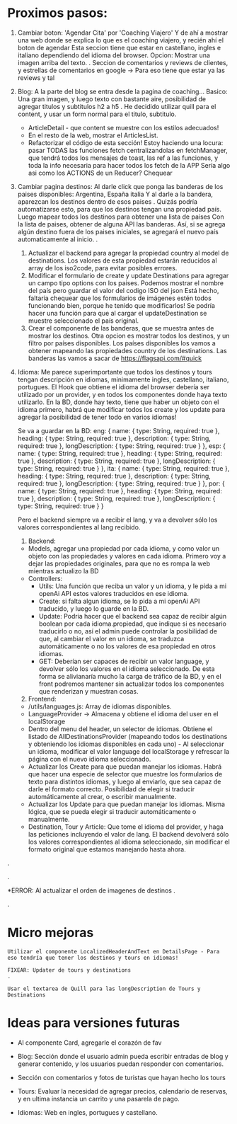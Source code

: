 # Proximos pasos:

1. Cambiar boton: 'Agendar Cita' por 'Coaching Viajero'
   Y de ahí a mostrar una web donde se explica lo que es el coaching viajero, y recién ahí el boton de agendar
   Esta seccion tiene que estar en castellano, ingles e italiano dependiendo del idioma del browser.
   Opcion: Mostrar una imagen arriba del texto.
   .
   Seccion de comentarios y reviews de clientes, y estrellas de comentarios en google -> Para eso tiene que estar ya las reviews y tal

2. Blog:
   A la parte del blog se entra desde la pagina de coaching...
   Basico: Una gran imagen, y luego texto con bastante aire, posibilidad de agregar titulos y subtitulos h2 a h5
   .
   He decidido utilizar quill para el content, y usar un form normal para el titulo, subtitulo.

   - ArticleDetail - que content se muestre con los estilos adecuados!
   - En el resto de la web, mostrar el ArticlesList.
   - Refactorizar el código de esta sección!
     Estoy haciendo una locura:
     pasar TODAS las funciones fetch centralizandolas en fetchManager, que tendrá todos los mensajes de toast, las ref a las funciones,
     y toda la info necesaria para hacer todos los fetch de la APP
     Sería algo asi como los ACTIONS de un Reducer? Chequear

3. Cambiar pagina destinos:
   Al darle click que ponga las banderas de los paises disponibles: Argentina, España italia
   Y al darle a la bandera, aparezcan los destinos dentro de esos paises
   .
   Quizás podría automatizarse esto, para que los destinos tengan una propiedad país. Luego mapear todos los destinos para obtener una lista de paises
   Con la lista de paises, obtener de alguna API las banderas. Así, si se agrega algún destino fuera de los paises iniciales, se agregará el nuevo
   país automaticamente al inicio.
   .

   1. Actualizar el backend para agregar la propiedad country al model de destinations. Los valores de esta propiedad estarán reducidos al array de los iso2code, para evitar posibles errores.
   2. Modificar el formulario de create y update Destinations para agregar un campo tipo options con los paises. Podemos mostrar el nombre del país pero guardar el valor del codigo ISO del json
      Está hecho, faltaría chequear que los formularios de imágenes estén todos funcionando bien, porque he tenido que modificarlos!
      Se podría hacer una función para que al cargar el updateDestination se muestre seleccionado el país original.
   3. Crear el componente de las banderas, que se muestra antes de mostrar los destinos. Otra opcion es mostrar todos los destinos, y un filtro por países disponibles.
      Los países disponibles los vamos a obtener mapeando las propiedades country de los destinations. Las banderas las vamos a sacar de https://flagsapi.com/#quick

4. Idioma:
   Me parece superimportante que todos los destinos y tours tengan descripción en idiomas, minimamente ingles, castellano, italiano, portugues.
   El Hook que obtiene el idioma del browser debería ser utilizado por un provider, y en todos los componentes donde haya texto utilizarlo.
   En la BD, donde hay texto, tiene que haber un objeto con el idioma primero, habrá que modificar todos los create y los update para agregar la posibilidad de tener todo en varios idiomas!

   Se va a guardar en la BD:
   eng: {
   name: { type: String, required: true },
   heading: { type: String, required: true },
   description: { type: String, required: true },
   longDescription: { type: String, required: true }
   },
   esp: {
   name: { type: String, required: true },
   heading: { type: String, required: true },
   description: { type: String, required: true },
   longDescription: { type: String, required: true }
   },
   ita: {
   name: { type: String, required: true },
   heading: { type: String, required: true },
   description: { type: String, required: true },
   longDescription: { type: String, required: true }
   },
   por: {
   name: { type: String, required: true },
   heading: { type: String, required: true },
   description: { type: String, required: true },
   longDescription: { type: String, required: true }
   }

   Pero el backend siempre va a recibir el lang, y va a devolver sólo los valores correspondientes al lang recibido.

   1. Backend:

   - Models, agregar una propiedad por cada idioma, y como valor un objeto con las propiedades y valores en cada idioma. Primero voy a dejar las propiedades originales, para que no es rompa la web mientras actualizo la BD
   - Controllers:
     - Utils: Una función que reciba un valor y un idioma, y le pida a mi openAi API estos valores traducidos en ese idioma.
     - Create: si falta algun idioma, se lo pida a mi openAi API traducido, y luego lo guarde en la BD.
     - Update: Podria hacer que el backend sea capaz de recibir algún boolean por cada idioma.propiedad, que indique si es necesario traducirlo o no, así el admin puede controlar la posibilidad de que, al cambiar el valor en un idioma, se traduzca automáticamente o no los valores de esa propiedad en otros idiomas.
     - GET: Deberían ser capaces de recibir un valor language, y devolver sólo los valores en el idioma seleccionado. De esta forma se alivianaría mucho la carga de tráfico de la BD, y en el front podremos mantener sin actualizar todos los componentes que renderizan y muestran cosas.

   2. Frontend:

   - /utils/languages.js: Array de idiomas disponibles.
   - LanguageProvider -> Almacena y obtiene el idioma del user en el localStorage
   - Dentro del menu del header, un selector de idiomas. Obtiene el listado de AllDestinationsProvider (mapeando todos los destinations y obteniendo los idiomas disponibles en cada uno) - Al seleccionar un idioma, modificar el valor language del localStorage y refrescar la página con el nuevo idioma seleccionado.
   - Actualizar los Create para que puedan manejar los idiomas. Habrá que hacer una especie de selector que muestre los formularios de texto para distintos idiomas, y luego al enviarlo, que sea capaz de darle el formato correcto. Posibilidad de elegir si traducir automáticamente al crear, o escribir manualmente.
   - Actualizar los Update para que puedan manejar los idiomas. Misma lógica, que se pueda elegir si traducir automáticamente o manualmente.
   - Destination, Tour y Article: Que tome el idioma del provider, y haga las peticiones incluyendo el valor de lang. El backend devolverá sólo los valores correspondientes al idioma seleccionado, sin modificar el formato original que estamos manejando hasta ahora.

.

.

\*ERROR: Al actualizar el orden de imagenes de destinos
.

.

# Micro mejoras

    Utilizar el componente LocalizedHeaderAndText en DetailsPage - Para eso tendría que tener los destinos y tours en idiomas!

    FIXEAR: Updater de tours y destinations
    .

    Usar el textarea de Quill para las longDescription de Tours y Destinations

# Ideas para versiones futuras

- Al componente Card, agregarle el corazón de fav

- Blog: Sección donde el usuario admin pueda escribir entradas de blog y generar contenido, y los usuarios puedan responder con comentarios.

- Sección con comentarios y fotos de turistas que hayan hecho los tours

- Tours: Evaluar la necesidad de agregar precios, calendario de reservas, y en ultima instancia un carrito y una pasarela de pago.

- Idiomas: Web en ingles, portugues y castellano.
